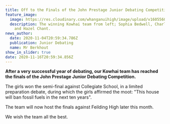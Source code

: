 ```yaml
---
title: Off to the Finals of the John Prestage Junior Debating Competition
feature_image:
  image: https://res.cloudinary.com/whanganuihigh/image/upload/v1605560782/News/John_Prestage_Junior_Debating_Comp.beg_nov._off_to_the_Finals..jpg
  description: The winning Kowhai team from left; Sophia Bedwell, Charlotte Hardy
    and Hazel Chant.
news_author:
  date: 2020-11-04T20:59:34.786Z
  publication: Junior Debating
  name: Mr Berkhout
show_in_slider: true
date: 2020-11-16T20:59:34.856Z
---
```

**After a very successful year of debating, our Kowhai team has reached the finals of the John Prestage Junior Debating Competition.**

The girls won the semi-final against Collegiate School, in a limited preparation debate, during which the girls affirmed the moot: "This house will ban fossil fuels in the next ten years".

The team will now host the finals against Feilding High later this month.

We wish the team all the best.
